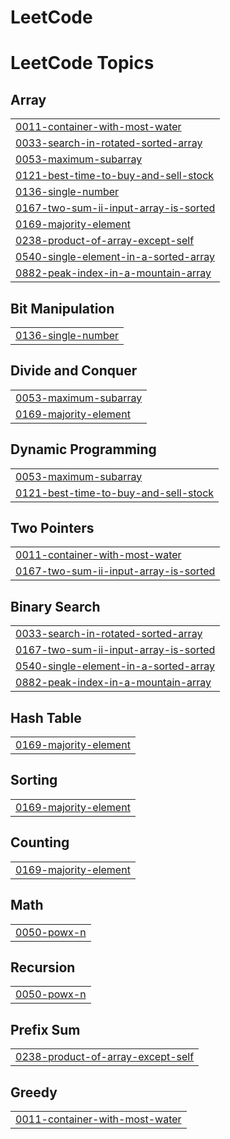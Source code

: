 # LeetCode
<!---LeetCode Topics Start-->
# LeetCode Topics
## Array
|  |
| ------- |
| [0011-container-with-most-water](https://github.com/YounusPeerzada/LeetCode/tree/master/0011-container-with-most-water) |
| [0033-search-in-rotated-sorted-array](https://github.com/YounusPeerzada/LeetCode/tree/master/0033-search-in-rotated-sorted-array) |
| [0053-maximum-subarray](https://github.com/YounusPeerzada/LeetCode/tree/master/0053-maximum-subarray) |
| [0121-best-time-to-buy-and-sell-stock](https://github.com/YounusPeerzada/LeetCode/tree/master/0121-best-time-to-buy-and-sell-stock) |
| [0136-single-number](https://github.com/YounusPeerzada/LeetCode/tree/master/0136-single-number) |
| [0167-two-sum-ii-input-array-is-sorted](https://github.com/YounusPeerzada/LeetCode/tree/master/0167-two-sum-ii-input-array-is-sorted) |
| [0169-majority-element](https://github.com/YounusPeerzada/LeetCode/tree/master/0169-majority-element) |
| [0238-product-of-array-except-self](https://github.com/YounusPeerzada/LeetCode/tree/master/0238-product-of-array-except-self) |
| [0540-single-element-in-a-sorted-array](https://github.com/YounusPeerzada/LeetCode/tree/master/0540-single-element-in-a-sorted-array) |
| [0882-peak-index-in-a-mountain-array](https://github.com/YounusPeerzada/LeetCode/tree/master/0882-peak-index-in-a-mountain-array) |
## Bit Manipulation
|  |
| ------- |
| [0136-single-number](https://github.com/YounusPeerzada/LeetCode/tree/master/0136-single-number) |
## Divide and Conquer
|  |
| ------- |
| [0053-maximum-subarray](https://github.com/YounusPeerzada/LeetCode/tree/master/0053-maximum-subarray) |
| [0169-majority-element](https://github.com/YounusPeerzada/LeetCode/tree/master/0169-majority-element) |
## Dynamic Programming
|  |
| ------- |
| [0053-maximum-subarray](https://github.com/YounusPeerzada/LeetCode/tree/master/0053-maximum-subarray) |
| [0121-best-time-to-buy-and-sell-stock](https://github.com/YounusPeerzada/LeetCode/tree/master/0121-best-time-to-buy-and-sell-stock) |
## Two Pointers
|  |
| ------- |
| [0011-container-with-most-water](https://github.com/YounusPeerzada/LeetCode/tree/master/0011-container-with-most-water) |
| [0167-two-sum-ii-input-array-is-sorted](https://github.com/YounusPeerzada/LeetCode/tree/master/0167-two-sum-ii-input-array-is-sorted) |
## Binary Search
|  |
| ------- |
| [0033-search-in-rotated-sorted-array](https://github.com/YounusPeerzada/LeetCode/tree/master/0033-search-in-rotated-sorted-array) |
| [0167-two-sum-ii-input-array-is-sorted](https://github.com/YounusPeerzada/LeetCode/tree/master/0167-two-sum-ii-input-array-is-sorted) |
| [0540-single-element-in-a-sorted-array](https://github.com/YounusPeerzada/LeetCode/tree/master/0540-single-element-in-a-sorted-array) |
| [0882-peak-index-in-a-mountain-array](https://github.com/YounusPeerzada/LeetCode/tree/master/0882-peak-index-in-a-mountain-array) |
## Hash Table
|  |
| ------- |
| [0169-majority-element](https://github.com/YounusPeerzada/LeetCode/tree/master/0169-majority-element) |
## Sorting
|  |
| ------- |
| [0169-majority-element](https://github.com/YounusPeerzada/LeetCode/tree/master/0169-majority-element) |
## Counting
|  |
| ------- |
| [0169-majority-element](https://github.com/YounusPeerzada/LeetCode/tree/master/0169-majority-element) |
## Math
|  |
| ------- |
| [0050-powx-n](https://github.com/YounusPeerzada/LeetCode/tree/master/0050-powx-n) |
## Recursion
|  |
| ------- |
| [0050-powx-n](https://github.com/YounusPeerzada/LeetCode/tree/master/0050-powx-n) |
## Prefix Sum
|  |
| ------- |
| [0238-product-of-array-except-self](https://github.com/YounusPeerzada/LeetCode/tree/master/0238-product-of-array-except-self) |
## Greedy
|  |
| ------- |
| [0011-container-with-most-water](https://github.com/YounusPeerzada/LeetCode/tree/master/0011-container-with-most-water) |
<!---LeetCode Topics End-->